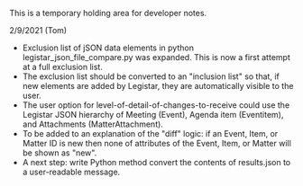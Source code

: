 This is a temporary holding area for developer notes.

2/9/2021 (Tom)
* Exclusion list of jSON data elements in python legistar_json_file_compare.py was expanded. This is now a first attempt at a full exclusion list.
* The exclusion list should be converted to an "inclusion list" so that, if new elements are added by Legistar, they are automatically visible to the user.
* The user option for level-of-detail-of-changes-to-receive could use the Legistar JSON hierarchy of Meeting (Event), Agenda item (Eventitem), and Attachments (MatterAttachment).
* To be added to an explanation of the "diff" logic: if an Event, Item, or Matter ID is new then none of attributes of the Event, Item, or Matter will be shown as "new".
* A next step: write Python method convert the contents of results.json to a user-readable message. 
